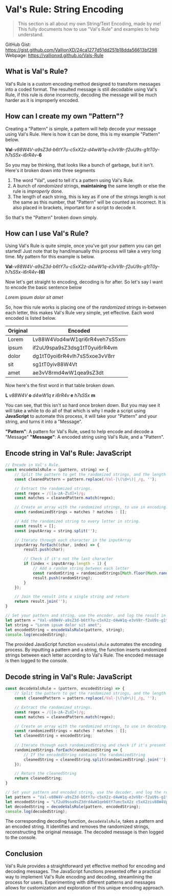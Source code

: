 # Val's Rule: String Encoding
> This section is all about my own String/Text Encoding, made by me! This fully documents how to use "Val's Rule" and examples to help understand.

GitHub Gist: https://gist.github.com/VallionXD/24ca1277d51dd251b18dda56613bf298
Webpage: https://vallionxd.github.io/Vals-Rule

## What is Val's Rule?
Val's Rule is a custom encoding method designed to transform messages into a coded format. The resulted message is still decodable using Val's Rule, if this rule is done incorrectly, decoding the message will be much harder as it is improperly encoded.

## How can I create my own "Pattern"?
Creating a "Pattern" is simple, a pattern will help decode your message using Val's Rule. Here is how it can be done, this is my example "Pattern" below.

**Val**-*v88W4V*-*a9sZ3d*-*b6tY7u*-*c5xX2z*-*d4wW1q*-*e3vV8r*-*f2uU9s*-*g1tT0y*-*h7sS5x*-*i6rR4v*-**6**

So you may be thinking, that looks like a bunch of garbage, but it isn't. Here's it broken down into three segments

1. The word "Val", used to tell it's a pattern using Val's Rule.
2.  A bunch of *randomized* strings, **maintaining** the same length or else the rule is *improperly* done.
3. The length of each string, this is key as if one of the strings length is not the same as this number, that "Pattern" will be counted as incorrect. It is also placed in brackets, important for a script to decode it.

So that's the "Pattern" broken down simply.

## How can I use Val's Rule?
Using Val's Rule is quite simple, once you've got your pattern you can get started! Just note that by hand/manually this process will take a very long time. My pattern  for this example is below.

**Val**-*v88W4V*-*a9sZ3d*-*b6tY7u*-*c5xX2z*-*d4wW1q*-*e3vV8r*-*f2uU9s*-*g1tT0y*-*h7sS5x*-*i6rR4v*-**(6)**

Now let's get straight to encoding, decoding is for after. So let's say I want to encode the basic sentence below

*Lorem ipsum dolor sit amet*

So, how this rule works is placing one of the *randomized* strings in-between each letter, this makes Val's Rule very simple, yet effective. Each word encoded is listed below.

| Original | Encoded |
|--|--|
| Lorem | Lv88W4Vod4wW1qri6rR4veh7sS5xm |
| ipsum | if2uU9spa9sZ3dsg1tT0yui6rR4vm |
| dolor | dg1tT0yoi6rR4vlh7sS5xoe3vV8rr |
| sit | sg1tT0yiv88W4Vt |
| amet | ae3vV8rmd4wW1qea9sZ3dt |

Now here's the first word in that table broken down.

**L** *v88W4V* **o** *d4wW1q* **r** *i6rR4v* **e** *h7sS5x* **m**

You can see, that this isn't so hard once broken down. But you may see it will take a while to do all of that which is why I made  a script using **JavaScript** to automate this process, it will take your "Pattern" and your string, and turns it into a "Message".

**"Pattern"**: A pattern for Val's Rule, used to help encode and decode a "Message"
**"Message"**: A encoded string using Val's Rule, and a "Pattern".

## Encode string in Val's Rule: JavaScript

```JavaScript
// Encode in Val's Rule.
const encodeValsRule = (pattern, string) => {
    // Split the pattern to get the randomized strings, and the length of them.
    const cleanedPattern = pattern.replace(/Val-|\(\d+\)|_/g, '');

    // Extract the randomized strings.
    const regex = /([a-zA-Z\d]+)/g;
    const matches = cleanedPattern.match(regex);

    // Create an array with the randomized strings, to use in encoding.
    const randomizedStrings = matches ? matches : [];

    // Add the randomized string to every letter in string.
    const result = [];
    const inputArray = string.split('');

    // Iterate through each character in the inputArray
    inputArray.forEach((char, index) => {
        result.push(char);

        // Check if it's not the last character
        if (index < inputArray.length - 1) {
            // Add a random string between each letter
            const randomString = randomizedStrings[Math.floor(Math.random() * randomizedStrings.length)];
            result.push(randomString);
        }
    });

    // Join the result into a single string and return
    return result.join('');
}

// Set your pattern and string, use the encoder, and log the result in the console
let pattern = "Val-v88W4V-a9sZ3d-b6tY7u-c5xX2z-d4wW1q-e3vV8r-f2uU9s-g1tT0y-h7sS5x-i6rR4v-(6)";
let string = "Lorem ipsum dolor sit amet";
let encodedString = encodeValsRule(pattern, string);
console.log(encodedString);
```

The provided JavaScript function `encodeValsRule` automates the encoding process. By inputting a pattern and a string, the function inserts randomized strings between each letter according to Val's Rule. The encoded message is then logged to the console.

## Decode string in Val's Rule: JavaScript
``` JavaScript
const decodeValsRule = (pattern, encodedString) => {
    // Split the pattern to get the randomized strings, and the length of them.
    const cleanedPattern = pattern.replace(/Val-|\(\d+\)|_/g, '');

    // Extract the randomized strings.
    const regex = /([a-zA-Z\d]+)/g;
    const matches = cleanedPattern.match(regex);

    // Create an array with the randomized strings, to use in decoding.
    const randomizedStrings = matches ? matches : [];
    let cleanedString = encodedString;
    
    // Iterate through each randomizedString and check if it's present in encodedString
    randomizedStrings.forEach(randomizedString => {
        // If the encodedString contains the randomizedString
        cleanedString = cleanedString.split(randomizedString).join('');
    });

    // Return the cleanedString
    return cleanedString;
}

// Set your pattern and encoded string, use the decoder, and log the result in the console
let pattern = "Val-v88W4V-a9sZ3d-b6tY7u-c5xX2z-d4wW1q-e3vV8r-f2uU9s-g1tT0y-h7sS5x-i6rR4v-(6)";
let encodedString = "Lf2uU9soa9sZ3drd4wW1qeb6tY7umc5xX2z c5xX2ziv88W4Vpv88W4Vsh7sS5xuc5xX2zmc5xX2z v88W4Vdd4wW1qoi6rR4vlv88W4Voc5xX2zra9sZ3d c5xX2zse3vV8rii6rR4vth7sS5x g1tT0yai6rR4vmh7sS5xef2uU9st";
let decodedString = decodeValsRule(pattern, encodedString);
console.log(decodedString);
```
The corresponding decoding function, `decodeValsRule`, takes a pattern and an encoded string. It identifies and removes the randomized strings, reconstructing the original message. The decoded message is then logged to the console.

## Conclusion
Val's Rule provides a straightforward yet effective method for encoding and decoding messages. The JavaScript functions presented offer a practical way to implement Val's Rule encoding and decoding, streamlining the process for users. Experimenting with different patterns and messages allows for customization and exploration of this unique encoding approach.
